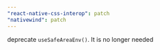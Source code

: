 ```yaml
---
"react-native-css-interop": patch
"nativewind": patch
---
```


deprecate `useSafeAreaEnv()`. It is no longer needed
